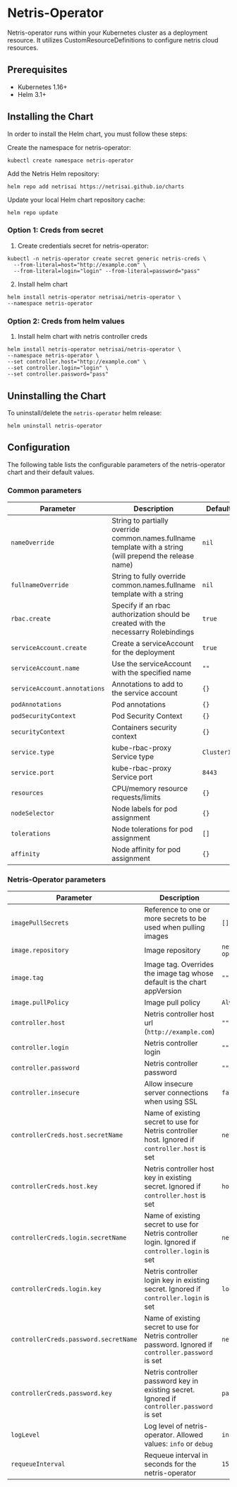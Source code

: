 # Netris-Operator

Netris-operator runs within your Kubernetes cluster as a deployment resource. It utilizes CustomResourceDefinitions to configure netris cloud resources.

## Prerequisites

- Kubernetes 1.16+
- Helm 3.1+

## Installing the Chart

In order to install the Helm chart, you must follow these steps:

Create the namespace for netris-operator:

```
kubectl create namespace netris-operator
```

Add the Netris Helm repository:

```
helm repo add netrisai https://netrisai.github.io/charts
```

Update your local Helm chart repository cache:

```
helm repo update
```

### Option 1: Creds from secret

1) Create credentials secret for netris-operator:

```
kubectl -n netris-operator create secret generic netris-creds \
  --from-literal=host="http://example.com" \
  --from-literal=login="login" --from-literal=password="pass"
```

2) Install helm chart

```
helm install netris-operator netrisai/netris-operator \
--namespace netris-operator
```

### Option 2: Creds from helm values

 1) Install helm chart with netris controller creds

```
helm install netris-operator netrisai/netris-operator \
--namespace netris-operator \
--set controller.host="http://example.com" \
--set controller.login="login" \
--set controller.password="pass"
```

## Uninstalling the Chart

To uninstall/delete the `netris-operator` helm release:

```
helm uninstall netris-operator
```

## Configuration

The following table lists the configurable parameters of the netris-operator chart and their default values.

### Common parameters

| Parameter                             | Description                                                                                               | Default                    |
| ------------------------------------- | --------------------------------------------------------------------------------------------------------- | -------------------------- |
| `nameOverride`                        | String to partially override common.names.fullname template with a string (will prepend the release name) | `nil`                      |
| `fullnameOverride`                    | String to fully override common.names.fullname template with a string                                     | `nil`                      |
| `rbac.create`                         | Specify if an rbac authorization should be created with the necessarry Rolebindings                       | `true`                     |
| `serviceAccount.create`               | Create a serviceAccount for the deployment                                                                | `true`                     |
| `serviceAccount.name`                 | Use the serviceAccount with the specified name                                                            | `""`                       |
| `serviceAccount.annotations`          | Annotations to add to the service account                                                                 | `{}`                       |
| `podAnnotations`                      | Pod annotations                                                                                           | `{}`                       |
| `podSecurityContext`                  | Pod Security Context                                                                                      | `{}`                       |
| `securityContext`                     | Containers security context                                                                               | `{}`                       |
| `service.type`                        | kube-rbac-proxy Service type                                                                              | `ClusterIP`                |
| `service.port`                        | kube-rbac-proxy Service port                                                                              | `8443`                     |
| `resources`                           | CPU/memory resource requests/limits                                                                       | `{}`                       |
| `nodeSelector`                        | Node labels for pod assignment                                                                            | `{}`                       |
| `tolerations`                         | Node tolerations for pod assignment                                                                       | `[]`                       |
| `affinity`                            | Node affinity for pod assignment                                                                          | `{}`                       |

### Netris-Operator parameters
| Parameter                             | Description                                                                                               | Default                    |
| ------------------------------------- | --------------------------------------------------------------------------------------------------------- | -------------------------- |
| `imagePullSecrets`                    | Reference to one or more secrets to be used when pulling images                                           | `[]`                       |
| `image.repository`                    | Image repository                                                                                          | `netrisai/netris-operator` |
| `image.tag`                           | Image tag. Overrides the image tag whose default is the chart appVersion                                  | `""`                       |
| `image.pullPolicy`                    | Image pull policy                                                                                         | `Always`                   |
| `controller.host`                     | Netris controller host url (`http://example.com`)                                                         | `""`                       |
| `controller.login`                    | Netris controller login                                                                                   | `""`                       |
| `controller.password`                 | Netris controller password                                                                                | `""`                       |
| `controller.insecure`                 | Allow insecure server connections when using SSL                                                          | `false`                    |
| `controllerCreds.host.secretName`     | Name of existing secret to use for Netris controller host. Ignored if `controller.host` is set            | `netris-creds`             |
| `controllerCreds.host.key`            | Netris controller host key in existing secret. Ignored if `controller.host` is set                        | `host`                     |
| `controllerCreds.login.secretName`    | Name of existing secret to use for Netris controller login. Ignored if `controller.login` is set          | `netris-creds`             |
| `controllerCreds.login.key`           | Netris controller login key in existing secret. Ignored if `controller.login` is set                      | `login`                    |
| `controllerCreds.password.secretName` | Name of existing secret to use for Netris controller password. Ignored if `controller.password` is set    | `netris-creds`             |
| `controllerCreds.password.key`        | Netris controller password key in existing secret. Ignored if `controller.password` is set                | `password`                 |
| `logLevel`                            | Log level of netris-operator. Allowed values: `info` or `debug`                                           | `info`                     |
| `requeueInterval`                     | Requeue interval in seconds for the netris-operator                                                       | `15`                       |
